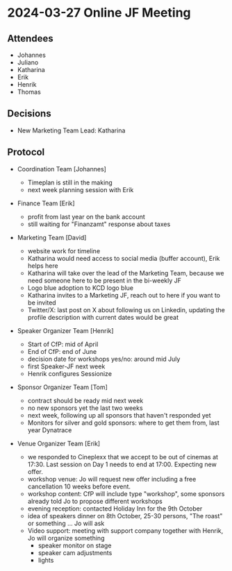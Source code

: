 # 2024-03-27 Online JF Meeting

## Attendees

- Johannes
- Juliano
- Katharina
- Erik
- Henrik
- Thomas

## Decisions

- New Marketing Team Lead: Katharina

## Protocol

- Coordination Team [Johannes]
  - Timeplan is still in the making
  - next week planning session with Erik

- Finance Team [Erik]
  - profit from last year on the bank account
  - still waiting for "Finanzamt" response about taxes

- Marketing Team [David]
  - website work for timeline
  - Katharina would need access to social media (buffer account), Erik helps here
  - Katharina will take over the lead of the Marketing Team, because we need someone here to be present in the bi-weekly JF
  - Logo blue adoption to KCD logo blue
  - Katharina invites to a Marketing JF, reach out to here if you want to be invited
  - Twitter/X: last post on X about following us on Linkedin, updating the profile description with current dates would be great

- Speaker Organizer Team [Henrik]
  - Start of CfP: mid of April
  - End of CfP: end of June
  - decision date for workshops yes/no: around mid July
  - first Speaker-JF next week
  - Henrik configures Sessionize

- Sponsor Organizer Team [Tom]
  - contract should be ready mid next week
  - no new sponsors yet the last two weeks
  - next week, following up all sponsors that haven't responded yet
  - Monitors for silver and gold sponsors: where to get them from, last year Dynatrace

- Venue Organizer Team [Erik]
  - we responded to Cineplexx that we accept to be out of cinemas at 17:30. Last session on Day 1 needs to end at 17:00. Expecting new offer.
  - workshop venue: Jo will request new offer including a free cancellation 10 weeks before event.
  - workshop content: CfP will include type "workshop", some sponsors already told Jo to propose different workshops
  - evening reception: contacted Holiday Inn for the 9th October
  - idea of speakers dinner on 8th October, 25-30 persons, "The roast" or something ... Jo will ask
  - Video support: meeting with support company together with Henrik, Jo will organize something
    - speaker monitor on stage
    - speaker cam adjustments
    - lights

